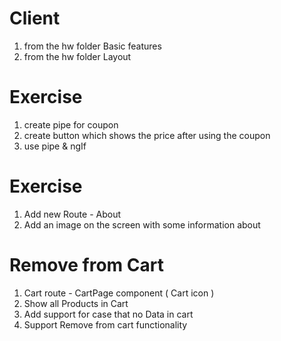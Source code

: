 # Client

1. from the hw folder Basic features
2. from the hw folder Layout


# Exercise
1. create pipe for coupon
2. create button which shows the price after using the coupon 
3. use pipe & ngIf

# Exercise
1. Add new Route - About 
2. Add an image on the screen with some information about

# Remove from Cart
1. Cart route - CartPage component ( Cart icon )
2. Show all Products in Cart
3. Add support for case that no Data in cart
4. Support Remove from cart functionality 